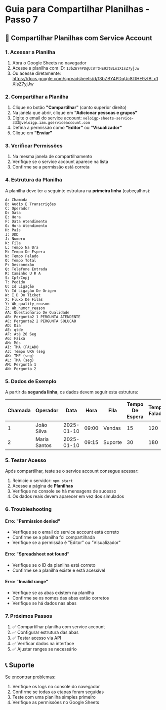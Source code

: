 # Guia para Compartilhar Planilhas - Passo 7

## 🔗 Compartilhar Planilhas com Service Account

### 1. Acessar a Planilha

1. Abra o Google Sheets no navegador
2. Acesse a planilha com ID: `13bZBY4PDqUc8TtHE9ztBLo1XIsZ7yjJw`
3. Ou acesse diretamente: https://docs.google.com/spreadsheets/d/13bZBY4PDqUc8TtHE9ztBLo1XIsZ7yjJw

### 2. Compartilhar a Planilha

1. Clique no botão **"Compartilhar"** (canto superior direito)
2. Na janela que abrir, clique em **"Adicionar pessoas e grupos"**
3. Digite o email do service account: `veloigp-sheets-service-333@veloigp.iam.gserviceaccount.com`
4. Defina a permissão como **"Editor"** ou **"Visualizador"**
5. Clique em **"Enviar"**

### 3. Verificar Permissões

1. Na mesma janela de compartilhamento
2. Verifique se o service account aparece na lista
3. Confirme se a permissão está correta

### 4. Estrutura da Planilha

A planilha deve ter a seguinte estrutura na **primeira linha** (cabeçalhos):

```
A: Chamada
B: Audio E Transcrições
C: Operador
D: Data
E: Hora
F: Data Atendimento
G: Hora Atendimento
H: País
I: DDD
J: Numero
K: Fila
L: Tempo Na Ura
M: Tempo De Espera
N: Tempo Falado
O: Tempo Total
P: Desconexão
Q: Telefone Entrada
R: Caminho U R A
S: Cpf/Cnpj
T: Pedido
U: Id Ligação
V: Id Ligação De Origem
W: I D Do Ticket
X: Fluxo De Filas
Y: Wh_quality_reason
Z: Wh_humor_reason
AA: Questionário De Qualidade
AB: Pergunta2 1 PERGUNTA ATENDENTE
AC: Pergunta2 2 PERGUNTA SOLUCAO
AD: Dia
AE: qtde
AF: Até 20 Seg
AG: Faixa
AH: Mês
AI: TMA (FALADO
AJ: Tempo URA (seg
AK: TME (seg)
AL: TMA (seg)
AM: Pergunta 1
AN: Pergunta 2
```

### 5. Dados de Exemplo

A partir da **segunda linha**, os dados devem seguir esta estrutura:

| Chamada | Operador | Data | Hora | Fila | Tempo De Espera | Tempo Falado | ... |
|---------|----------|------|------|------|-----------------|--------------|-----|
| 1 | João Silva | 2025-01-10 | 09:00 | Vendas | 15 | 120 | ... |
| 2 | Maria Santos | 2025-01-10 | 09:15 | Suporte | 30 | 180 | ... |

### 5. Testar Acesso

Após compartilhar, teste se o service account consegue acessar:

1. Reinicie o servidor: `npm start`
2. Acesse a página de **Planilhas**
3. Verifique no console se há mensagens de sucesso
4. Os dados reais devem aparecer em vez dos simulados

### 6. Troubleshooting

#### Erro: "Permission denied"
- Verifique se o email do service account está correto
- Confirme se a planilha foi compartilhada
- Verifique se a permissão é "Editor" ou "Visualizador"

#### Erro: "Spreadsheet not found"
- Verifique se o ID da planilha está correto
- Confirme se a planilha existe e está acessível

#### Erro: "Invalid range"
- Verifique se as abas existem na planilha
- Confirme se os nomes das abas estão corretos
- Verifique se há dados nas abas

### 7. Próximos Passos

1. ✅ Compartilhar planilha com service account
2. ✅ Configurar estrutura das abas
3. ✅ Testar acesso via API
4. ✅ Verificar dados na interface
5. ✅ Ajustar ranges se necessário

## 📞 Suporte

Se encontrar problemas:
1. Verifique os logs no console do navegador
2. Confirme se todas as etapas foram seguidas
3. Teste com uma planilha simples primeiro
4. Verifique as permissões no Google Sheets

